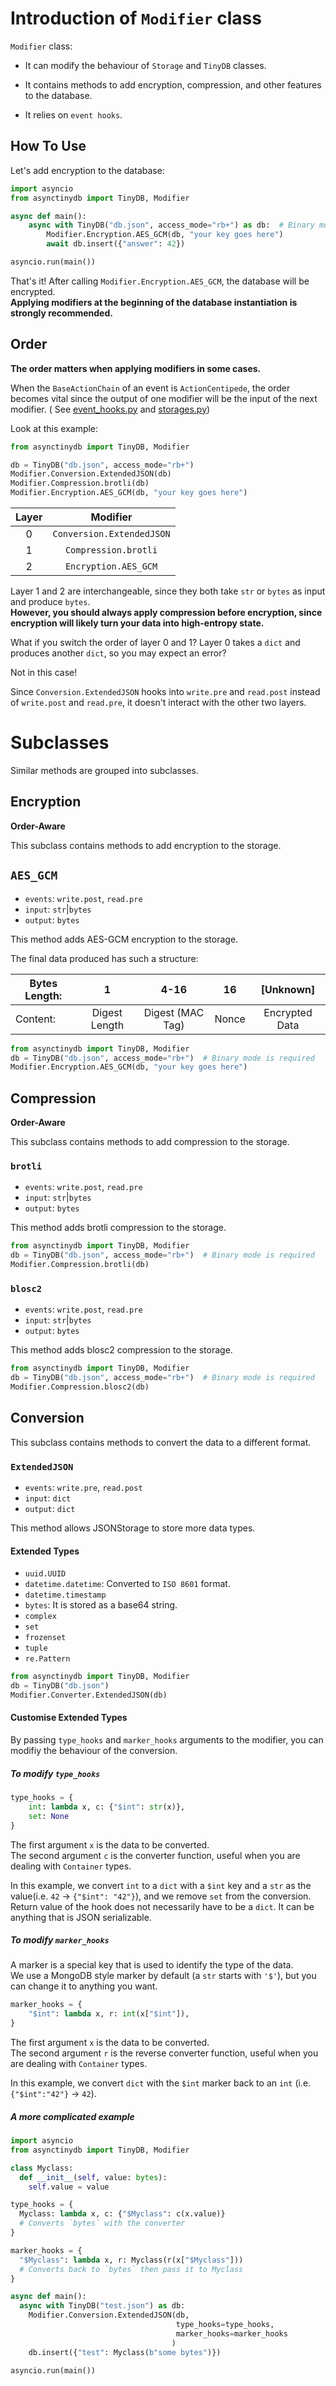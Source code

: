 # Introduction of `Modifier` class

`Modifier` class:

* It can modify the behaviour of `Storage` and `TinyDB` classes.

* It contains methods to add encryption, compression, and other features to the database.

* It relies on `event hooks`.

## How To Use

Let's add encryption to the database:

```python
import asyncio
from asynctinydb import TinyDB, Modifier

async def main():
    async with TinyDB("db.json", access_mode="rb+") as db:  # Binary mode is required
        Modifier.Encryption.AES_GCM(db, "your key goes here")
        await db.insert({"answer": 42})

asyncio.run(main())

```
That's it! 
After calling `Modifier.Encryption.AES_GCM`, the database will be encrypted.  
**Applying modifiers at the beginning of the database instantiation is strongly recommended.**

## Order

**The order matters when applying modifiers in some cases.**

When the `BaseActionChain` of an event is `ActionCentipede`, the order becomes vital since the output of one modifier will be the input of the next modifier. ( See [event_hooks.py](../asynctinydb/event_hooks.py) and [storages.py](../asynctinydb/storages.py))

Look at this example:

```Python
from asynctinydb import TinyDB, Modifier

db = TinyDB("db.json", access_mode="rb+")
Modifier.Conversion.ExtendedJSON(db)
Modifier.Compression.brotli(db)
Modifier.Encryption.AES_GCM(db, "your key goes here")
```

| Layer |         Modifier          |
| :---: | :-----------------------: |
|   0   | `Conversion.ExtendedJSON` |
|   1   |   `Compression.brotli`    |
|   2   |   `Encryption.AES_GCM`    |

Layer 1 and 2 are interchangeable, since they both take `str` or `bytes` as input and produce `bytes`.  
**However, you should always apply compression before encryption, since encryption will likely turn your data into high-entropy state.**

What if you switch the order of layer 0 and 1? Layer 0 takes a `dict` and produces another `dict`, so you may expect an error? 

Not in this case! 

Since `Conversion.ExtendedJSON` hooks into `write.pre` and `read.post` instead of `write.post` and `read.pre`, it doesn't interact with the other two layers.

# Subclasses

Similar methods are grouped into subclasses.

## Encryption

**Order-Aware**

This subclass contains methods to add encryption to the storage.
## `AES_GCM`

* `events`: `write.post`, `read.pre`
* `input`: `str`|`bytes`
* `output`: `bytes`

This method adds AES-GCM encryption to the storage.

The final data produced has such a structure:

| Bytes Length: |       1       |       4-16       |  16   |   [Unknown]    |
| ------------- | :-----------: | :--------------: | :---: | :------------: |
| Content:      | Digest Length | Digest (MAC Tag) | Nonce | Encrypted Data |

```python
from asynctinydb import TinyDB, Modifier
db = TinyDB("db.json", access_mode="rb+")  # Binary mode is required
Modifier.Encryption.AES_GCM(db, "your key goes here")
```

## Compression

**Order-Aware**

This subclass contains methods to add compression to the storage.
### `brotli`

* `events`: `write.post`, `read.pre`
* `input`: `str`|`bytes`
* `output`: `bytes`

This method adds brotli compression to the storage.

```python
from asynctinydb import TinyDB, Modifier
db = TinyDB("db.json", access_mode="rb+")  # Binary mode is required
Modifier.Compression.brotli(db)
```

###  `blosc2`

* `events`: `write.post`, `read.pre`
* `input`: `str`|`bytes`
* `output`: `bytes`

This method adds blosc2 compression to the storage.

```python
from asynctinydb import TinyDB, Modifier
db = TinyDB("db.json", access_mode="rb+")  # Binary mode is required
Modifier.Compression.blosc2(db)
```
## Conversion

This subclass contains methods to convert the data to a different format.

### `ExtendedJSON`

* `events`: `write.pre`, `read.post`
* `input`: `dict`
* `output`: `dict`

This method allows JSONStorage to store more data types.

#### Extended Types

* `uuid.UUID`
* `datetime.datetime`: Converted to `ISO 8601` format.
* `datetime.timestamp`
* `bytes`: It is stored as a base64 string.
* `complex`
* `set`
* `frozenset`
* `tuple`
* `re.Pattern`

```python
from asynctinydb import TinyDB, Modifier
db = TinyDB("db.json")
Modifier.Converter.ExtendedJSON(db)
```

#### Customise Extended Types

By passing `type_hooks` and `marker_hooks` arguments to the modifier, you can modifiy the behaviour of the conversion.

##### To modify `type_hooks`

```Python
type_hooks = {
    int: lambda x, c: {"$int": str(x)},
    set: None
}
```

The first argument `x` is the data to be converted.  
The second argument `c` is the converter function, useful when you are dealing with `Container` types.

In this example, we convert `int` to a `dict` with a `$int` key and a `str` as the value(i.e. `42` -> `{"$int": "42"}`), and we remove `set` from the conversion.  
Return value of the hook does not necessarily have to be a `dict`. It can be anything that is JSON serializable.

##### To modify `marker_hooks`

A marker is a special key that is used to identify the type of the data.  
We use a MongoDB style marker by default (a `str` starts with `'$'`), but you can change it to anything you want.

```Python
marker_hooks = {
    "$int": lambda x, r: int(x["$int"]),
}
```

The first argument `x` is the data to be converted.  
The second argument `r` is the reverse converter function, useful when you are dealing with `Container` types.

In this example, we convert `dict` with the `$int` marker back to an `int` (i.e. `{"$int":"42"}` -> `42`).

##### A more complicated example

```Python
import asyncio
from asynctinydb import TinyDB, Modifier

class Myclass:
  def __init__(self, value: bytes):
    self.value = value

type_hooks = {
  Myclass: lambda x, c: {"$Myclass": c(x.value)}
  # Converts `bytes` with the converter
}

marker_hooks = {
  "$Myclass": lambda x, r: Myclass(r(x["$Myclass"]))
  # Converts back to `bytes` then pass it to Myclass
}

async def main():
  async with TinyDB("test.json") as db:
    Modifier.Conversion.ExtendedJSON(db, 
                                     type_hooks=type_hooks, 
                                     marker_hooks=marker_hooks
                                    )
    db.insert({"test": Myclass(b"some bytes")})

asyncio.run(main())
```

